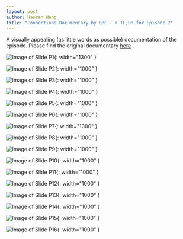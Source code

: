 ```yaml
---
layout: post
author: Haoran Wang
title: "Connections Documentary by BBC - a TL;DR for Episode 2"
---
```


A visually appealing (as little words as possible) documentation of the episode.
Please find the original documentary [here](https://archive.org/details/connections-1978-complete-first-series/Connections+(1978)+-+Season+01/Connections+(1978)+-+S01E02+-+Death+in+the+Morning.mp4) .

![Image of Slide P1](/assets/images/Manus_et_Machina_course_images/25-02-03-tldr/p1.PNG ){: width="1300" }

![Image of Slide P2](/assets/images/Manus_et_Machina_course_images/25-02-03-tldr/p2.PNG ){: width="1000" }

![Image of Slide P3](/assets/images/Manus_et_Machina_course_images/25-02-03-tldr/p3.PNG ){: width="1000" }

![Image of Slide P4](/assets/images/Manus_et_Machina_course_images/25-02-03-tldr/p4.PNG ){: width="1000" }

![Image of Slide P5](/assets/images/Manus_et_Machina_course_images/25-02-03-tldr/p5.PNG ){: width="1000" }

![Image of Slide P6](/assets/images/Manus_et_Machina_course_images/25-02-03-tldr/p6.PNG ){: width="1000" }

![Image of Slide P7](/assets/images/Manus_et_Machina_course_images/25-02-03-tldr/p7.PNG ){: width="1000" }

![Image of Slide P8](/assets/images/Manus_et_Machina_course_images/25-02-03-tldr/p8.PNG ){: width="1000" }

![Image of Slide P9](/assets/images/Manus_et_Machina_course_images/25-02-03-tldr/p9.PNG ){: width="1000" }

![Image of Slide P10](/assets/images/Manus_et_Machina_course_images/25-02-03-tldr/p10.PNG ){: width="1000" }

![Image of Slide P11](/assets/images/Manus_et_Machina_course_images/25-02-03-tldr/p11.PNG ){: width="1000" }

![Image of Slide P12](/assets/images/Manus_et_Machina_course_images/25-02-03-tldr/p12.PNG ){: width="1000" }

![Image of Slide P13](/assets/images/Manus_et_Machina_course_images/25-02-03-tldr/p13.PNG ){: width="1000" }

![Image of Slide P14](/assets/images/Manus_et_Machina_course_images/25-02-03-tldr/p14.PNG ){: width="1000" }

![Image of Slide P15](/assets/images/Manus_et_Machina_course_images/25-02-03-tldr/p15.PNG ){: width="1000" }

![Image of Slide P16](/assets/images/Manus_et_Machina_course_images/25-02-03-tldr/p16.PNG ){: width="1000" }
